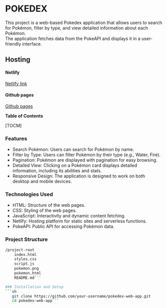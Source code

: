 # POKEDEX
This project is a web-based Pokedex application that allows users to search for Pokémon, filter by type, and view detailed information about each Pokémon.  
The application fetches data from the PokeAPI and displays it in a user-friendly interface.  

## Hosting
#### Netlify
[Netlify link](https://tailpoke.netlify.app "link title")
#### Github pages
[Github pages](https://kennjenga.github.io/tailwind_pokedex/ "link title")

**Table of Contents**

[TOCM]

### Features
- Search Pokémon: Users can search for Pokémon by name.
- Filter by Type: Users can filter Pokémon by their type (e.g., Water, Fire).
- Pagination: Pokémon are displayed with pagination for easy browsing.
- Detailed View: Clicking on a Pokémon card displays detailed information, including its abilities and stats.
- Responsive Design: The application is designed to work on both desktop and mobile devices.

### Technologies Used
- HTML: Structure of the web pages.
- CSS: Styling of the web pages.
- JavaScript: Interactivity and dynamic content fetching.
- Netlify: Hosting platform for static sites and serverless functions.
- PokeAPI: Public API for accessing Pokémon data.

### Project Structure

```bash
/project-root
    index.html
    styles.css
    script.js
    pokemon.png
    pokemon.html
    README.md```

### Installation and Setup
```sh
   git clone https://github.com/your-username/pokedex-web-app.git  
   cd pokedex-web-app```
